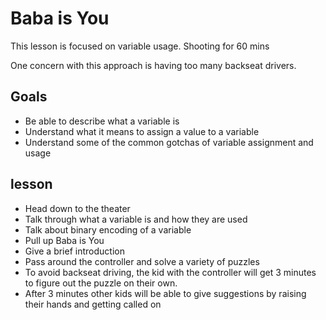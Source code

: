 # Baba is You

This lesson is focused on variable usage.  Shooting for 60 mins

One concern with this approach is having too many backseat drivers.

## Goals

* Be able to describe what a variable is
* Understand what it means to assign a value to a variable
* Understand some of the common gotchas of variable assignment and usage

## lesson

* Head down to the theater
* Talk through what a variable is and how they are used
* Talk about binary encoding of a variable
* Pull up Baba is You
* Give a brief introduction
* Pass around the controller and solve a variety of puzzles
* To avoid backseat driving, the kid with the controller will get 3 minutes to figure out the puzzle on their own.
* After 3 minutes other kids will be able to give suggestions by raising their hands and getting called on

